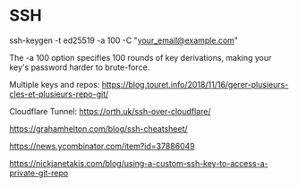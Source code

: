 # SSH

ssh-keygen -t ed25519 -a 100 -C "<your_email@example.com>"

The -a 100 option specifies 100 rounds of key derivations, making your key's password harder to brute-force.

Multiple keys and repos: <https://blog.touret.info/2018/11/16/gerer-plusieurs-cles-et-plusieurs-repo-git/>

Cloudflare Tunnel: <https://orth.uk/ssh-over-cloudflare/>

<https://grahamhelton.com/blog/ssh-cheatsheet/>

<https://news.ycombinator.com/item?id=37886049>

<https://nickjanetakis.com/blog/using-a-custom-ssh-key-to-access-a-private-git-repo>
